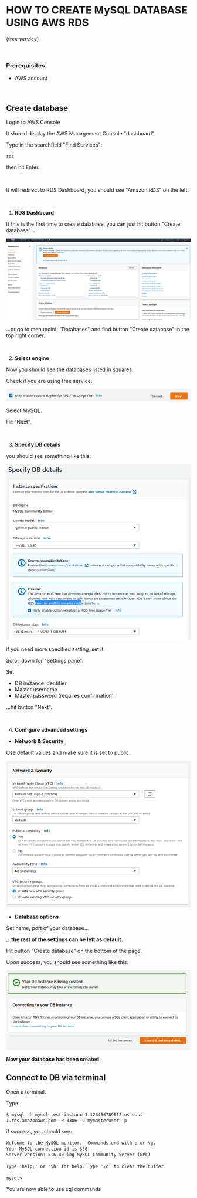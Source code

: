 # HOW TO CREATE MySQL DATABASE USING AWS RDS

(free service)

<br>

### Prerequisites

  - AWS account

<br>

## Create database

Login to AWS Console

It should display the AWS Management Console "dashboard".

Type in the searchfield "Find Services":

```
rds

```

then hit Enter.

<br>

It will redirect to RDS Dashboard, you should see "Amazon RDS" on the left.

<br>

1. **RDS Dashboard**

If this is the first time to create database, you can just hit button "Create database"...

<img src="assets/aws-rds-create.png">


...or go to menupoint: "Databases" and find button "Create database" in the top right corner.

<br>

2. **Select engine**

Now you should see the databases listed in squares.

Check if you are using free service.

<img src="assets/aws-rds-free-use.png">

Select MySQL.

Hit "Next".

<br>

3. **Specify DB details**

you should see something like this:

<img src="assets/aws-specify.db-details.png">

if you need more specified setting, set it.
<br>

Scroll down for "Settings pane".

Set 

 - DB instance identifier
 - Master username
 - Master password (requires confirmation)

...hit button "Next".

<br>

4. **Configure advanced settings**

* **Network & Security**

Use default values and make sure it is set to public.

<img src="assets/aws-conf-advance-set.png">

<br>

* **Database options**

Set name, port of your database...

**...the rest of the settings can be left as default.**

Hit button "Create database" on the bottom of the page.

Upon success, you should see something like this:

<img src="assets/aws-rds-db-success.png">

<br>

**Now your database has been created**



## Connect to DB via terminal

Open a terminal.

Type:

```
$ mysql -h mysql–test-instance1.123456789012.us-east-1.rds.amazonaws.com -P 3306 -u mymasteruser -p
```

if success, you should see:

```
Welcome to the MySQL monitor.  Commands end with ; or \g.
Your MySQL connection id is 350
Server version: 5.6.40-log MySQL Community Server (GPL)

Type 'help;' or '\h' for help. Type '\c' to clear the buffer.

mysql>
```

You are now able to use sql commands 

